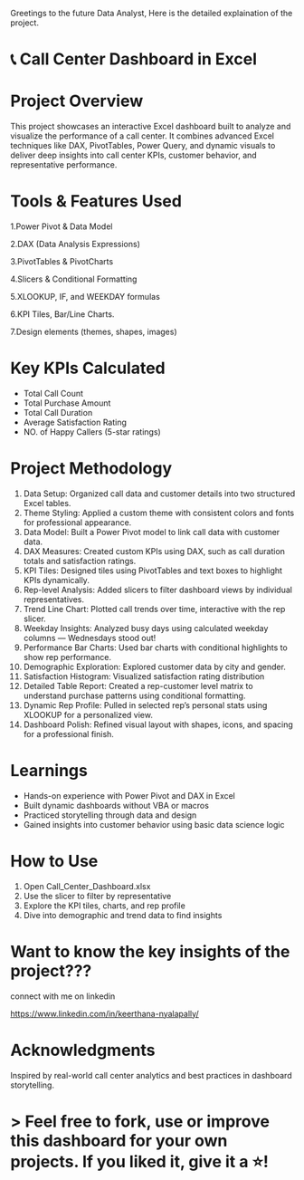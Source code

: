 
Greetings to the future Data Analyst, Here is the detailed explaination of the project.

# 📞 Call Center Dashboard in Excel


# Project Overview

This project showcases an interactive Excel dashboard built to analyze and visualize the performance of a call center. It combines advanced Excel techniques like DAX, PivotTables, Power Query, and dynamic visuals to deliver deep insights into call center KPIs, customer behavior, and representative performance.



# Tools & Features Used

1.Power Pivot & Data Model

2.DAX (Data Analysis Expressions)

3.PivotTables & PivotCharts

4.Slicers & Conditional Formatting

5.XLOOKUP, IF, and WEEKDAY formulas

6.KPI Tiles, Bar/Line Charts.

7.Design elements (themes, shapes, images)



# Key KPIs Calculated

- Total Call Count  
- Total Purchase Amount  
- Total Call Duration  
- Average Satisfaction Rating  
- NO. of Happy Callers (5-star ratings)



# Project Methodology

1. Data Setup: Organized call data and customer details into two structured Excel tables.
2. Theme Styling: Applied a custom theme with consistent colors and fonts for professional appearance.
3. Data Model: Built a Power Pivot model to link call data with customer data.
4. DAX Measures: Created custom KPIs using DAX, such as call duration totals and satisfaction ratings.
5. KPI Tiles: Designed tiles using PivotTables and text boxes to highlight KPIs dynamically.
6. Rep-level Analysis: Added slicers to filter dashboard views by individual representatives.
7. Trend Line Chart: Plotted call trends over time, interactive with the rep slicer.
8. Weekday Insights: Analyzed busy days using calculated weekday columns — Wednesdays stood out!
9. Performance Bar Charts: Used bar charts with conditional highlights to show rep performance.
10. Demographic Exploration: Explored customer data by city and gender.
11. Satisfaction Histogram: Visualized satisfaction rating distribution
12. Detailed Table Report: Created a rep-customer level matrix to understand purchase patterns using conditional formatting.
13. Dynamic Rep Profile: Pulled in selected rep’s personal stats using XLOOKUP for a personalized view.
14. Dashboard Polish: Refined visual layout with shapes, icons, and spacing for a professional finish.



# Learnings

- Hands-on experience with Power Pivot and DAX in Excel
- Built dynamic dashboards without VBA or macros
- Practiced storytelling through data and design
- Gained insights into customer behavior using basic data science logic


# How to Use

1. Open Call_Center_Dashboard.xlsx
2. Use the slicer to filter by representative
3. Explore the KPI tiles, charts, and rep profile
4. Dive into demographic and trend data to find insights
   
# Want to know the key insights of the project???

  connect with me on linkedin
  
  https://www.linkedin.com/in/keerthana-nyalapally/


# Acknowledgments

Inspired by real-world call center analytics and best practices in dashboard storytelling.


# > Feel free to fork, use or improve this dashboard for your own projects. If you liked it, give it a ⭐️!
